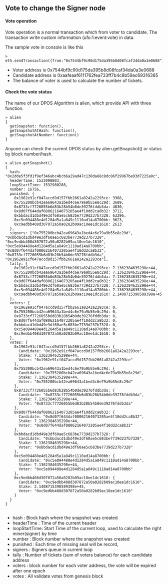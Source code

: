 ## Vote to change the Signer node

#### Vote operation

Vote operation is a normal transaction which from voter to candidate. The transaction write custom information (ufo:1:event:vote) in data.

The sample vote in console is like this

```
> eth.sendTransaction({from:"0x7544bf9c90d175da395b8d08fcaf34da0a3e0688",to:"0xaafeaaf6111762fea733ff7b4c8b59ac69316385",value:0,data:web3.toHex("ufo:1:event:vote")})

```
*   Voter address is 0x7544bf9c90d175da395b8d08fcaf34da0a3e0688
*   Candidate address is 0xaafeaaf6111762fea733ff7b4c8b59ac69316385
*   The balance of voter is used to calculate the number of tickets.


#### Check the vote status
The name of our DPOS Algorithm is alien, which provide API with three function.

```
> alien
{
  getSnapshot: function(),
  getSnapshotAtHash: function(),
  getSnapshotAtNumber: function()
}
```

Anyone can check the current DPOS status by alien.getSnapshot() or status by block number/hash.

```
> alien.getSnapshot()
{
  hash: "0x2dde5f3fd1f9ef346abc4bcb6a29ad47c130da88c8dc86f29967be93d7225a0c",
  headerTime: 1533098803,
  loopStartTime: 1532980288,
  number: 16756,
  punished: {
    0x1962e91cf047accd9d157fbb2661a8242a2293ce: 3368,
    0x755200bcb42ea69643a1bed4c6e79a9b55e8c29d: 3689,
    0x8733cf7726055b6d83b28b54b0de39276fddb3da: 4030,
    0x8d07f644daf08062164073205ae4f10dd2ca8b32: 3712,
    0xbbdacd1dbd49e3df60ae5c683be7739d237b7328: 63296,
    0xc5e094488e4d1284d5a1a849c1110ad14a8700bb: 3623,
    0xc9edbb408d307072a50a0282b09ac10ee1dc1610: 2613
  },
  signers: ["0x755200bcb42ea69643a1bed4c6e79a9b55e8c29d", "0xbbdacd1dbd49e3df60ae5c683be7739d237b7328", "0xc9edbb408d307072a50a0282b09ac10ee1dc1610", "0xc5e094488e4d1284d5a1a849c1110ad14a8700bb", "0x8d07f644daf08062164073205ae4f10dd2ca8b32", "0x8733cf7726055b6d83b28b54b0de39276fddb3da", "0x1962e91cf047accd9d157fbb2661a8242a2293ce"],
  tally: {
    0x1962e91cf047accd9d157fbb2661a8242a2293ce: 7.1362384635298e+44,
    0x755200bcb42ea69643a1bed4c6e79a9b55e8c29d: 7.1362384635298e+44,
    0x8733cf7726055b6d83b28b54b0de39276fddb3da: 7.1362384635298e+44,
    0x8d07f644daf08062164073205ae4f10dd2ca8b32: 7.1362384635298e+44,
    0xbbdacd1dbd49e3df60ae5c683be7739d237b7328: 7.1362384635298e+44,
    0xc5e094488e4d1284d5a1a849c1110ad14a8700bb: 7.1362384635298e+44,
    0xc9edbb408d307072a50a0282b09ac10ee1dc1610: 2.1408715390589398e+45
  },
  voters: {
    0x1962e91cf047accd9d157fbb2661a8242a2293ce: 0,
    0x755200bcb42ea69643a1bed4c6e79a9b55e8c29d: 0,
    0x8733cf7726055b6d83b28b54b0de39276fddb3da: 0,
    0x8d07f644daf08062164073205ae4f10dd2ca8b32: 0,
    0xbbdacd1dbd49e3df60ae5c683be7739d237b7328: 0,
    0xc5e094488e4d1284d5a1a849c1110ad14a8700bb: 0,
    0xc9edbb408d307072a50a0282b09ac10ee1dc1610: 0
  },
  votes: {
    0x1962e91cf047accd9d157fbb2661a8242a2293ce: {
      Candidate: "0x1962e91cf047accd9d157fbb2661a8242a2293ce",
      Stake: 7.1362384635298e+44,
      Voter: "0x1962e91cf047accd9d157fbb2661a8242a2293ce"
    },
    0x755200bcb42ea69643a1bed4c6e79a9b55e8c29d: {
      Candidate: "0x755200bcb42ea69643a1bed4c6e79a9b55e8c29d",
      Stake: 7.1362384635298e+44,
      Voter: "0x755200bcb42ea69643a1bed4c6e79a9b55e8c29d"
    },
    0x8733cf7726055b6d83b28b54b0de39276fddb3da: {
      Candidate: "0x8733cf7726055b6d83b28b54b0de39276fddb3da",
      Stake: 7.1362384635298e+44,
      Voter: "0x8733cf7726055b6d83b28b54b0de39276fddb3da"
    },
    0x8d07f644daf08062164073205ae4f10dd2ca8b32: {
      Candidate: "0x8d07f644daf08062164073205ae4f10dd2ca8b32",
      Stake: 7.1362384635298e+44,
      Voter: "0x8d07f644daf08062164073205ae4f10dd2ca8b32"
    },
    0xbbdacd1dbd49e3df60ae5c683be7739d237b7328: {
      Candidate: "0xbbdacd1dbd49e3df60ae5c683be7739d237b7328",
      Stake: 7.1362384635298e+44,
      Voter: "0xbbdacd1dbd49e3df60ae5c683be7739d237b7328"
    },
    0xc5e094488e4d1284d5a1a849c1110ad14a8700bb: {
      Candidate: "0xc5e094488e4d1284d5a1a849c1110ad14a8700bb",
      Stake: 7.1362384635298e+44,
      Voter: "0xc5e094488e4d1284d5a1a849c1110ad14a8700bb"
    },
    0xc9edbb408d307072a50a0282b09ac10ee1dc1610: {
      Candidate: "0xc9edbb408d307072a50a0282b09ac10ee1dc1610",
      Stake: 2.1408715390589398e+45,
      Voter: "0xc9edbb408d307072a50a0282b09ac10ee1dc1610"
    }
  }
}


```
*	hash        :   Block hash where the snapshot was created
*	headerTime  :   Time of the current header
*	loopStartTime:  Start Time of the current loop, used to calculate the right miner(signer) by time
*	number      :   Block number where the snapshot was created
*	punished    :   Each time of missing seal will be record,
*	signers     :   Signers queue in current loop
*	tally       :   Number of tickets (sum of voters balance) for each candidate address
*	voters      :   block number for each voter address, the vote will be expired after one epoch
*	votes       :   All validate votes from genesis block